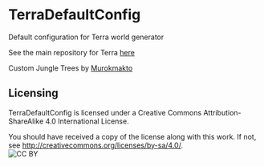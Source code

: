 # TerraDefaultConfig
Default configuration for Terra world generator  

See the main repository for Terra [here](https://github.com/PolyhedralDev/Terra)


Custom Jungle Trees by [Murokmakto](https://www.planetminecraft.com/project/custom-tree-pack-vol2-tropical-forest/)

## Licensing

TerraDefaultConfig is licensed under a
Creative Commons Attribution-ShareAlike 4.0 International License.

You should have received a copy of the license along with this
work.  If not, see http://creativecommons.org/licenses/by-sa/4.0/.  
![CC BY](https://licensebuttons.net/l/by/3.0/88x31.png)
